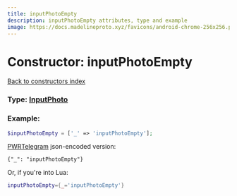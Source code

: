 ```yaml
---
title: inputPhotoEmpty
description: inputPhotoEmpty attributes, type and example
image: https://docs.madelineproto.xyz/favicons/android-chrome-256x256.png
---
```

# Constructor: inputPhotoEmpty  
[Back to constructors index](index.md)






### Type: [InputPhoto](../types/InputPhoto.md)


### Example:

```php
$inputPhotoEmpty = ['_' => 'inputPhotoEmpty'];
```  

[PWRTelegram](https://pwrtelegram.xyz) json-encoded version:

```
{"_": "inputPhotoEmpty"}
```


Or, if you're into Lua:

```lua
inputPhotoEmpty={_='inputPhotoEmpty'}

```


